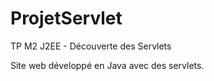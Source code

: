 # ProjetServlet
TP M2 J2EE - Découverte des Servlets

Site web développé en Java avec des servlets.
